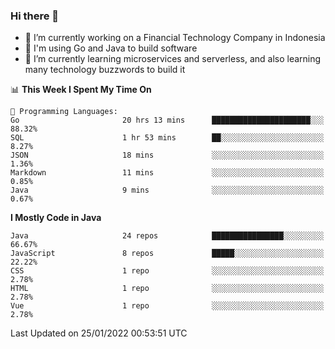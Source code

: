 ### Hi there 👋

<!--
**mazzama/mazzama** is a ✨ _special_ ✨ repository because its `README.md` (this file) appears on your GitHub profile.

Here are some ideas to get you started:

- 🔭 I’m currently working on ...
- 🌱 I’m currently learning ...
- 👯 I’m looking to collaborate on ...
- 🤔 I’m looking for help with ...
- 💬 Ask me about ...
- 📫 How to reach me: ...
- 😄 Pronouns: ...
- ⚡ Fun fact: ...
-->

- 🔭 I’m currently working on a Financial Technology Company in Indonesia
- :gun: I'm using Go and Java to build software
- 🌱 I’m currently learning microservices and serverless, and also learning many technology buzzwords to build it

<!--START_SECTION:waka-->
📊 **This Week I Spent My Time On** 

```text
💬 Programming Languages: 
Go                       20 hrs 13 mins      ██████████████████████░░░   88.32% 
SQL                      1 hr 53 mins        ██░░░░░░░░░░░░░░░░░░░░░░░   8.27% 
JSON                     18 mins             ░░░░░░░░░░░░░░░░░░░░░░░░░   1.36% 
Markdown                 11 mins             ░░░░░░░░░░░░░░░░░░░░░░░░░   0.85% 
Java                     9 mins              ░░░░░░░░░░░░░░░░░░░░░░░░░   0.67%

```

**I Mostly Code in Java** 

```text
Java                     24 repos            ████████████████░░░░░░░░░   66.67% 
JavaScript               8 repos             █████░░░░░░░░░░░░░░░░░░░░   22.22% 
CSS                      1 repo              ░░░░░░░░░░░░░░░░░░░░░░░░░   2.78% 
HTML                     1 repo              ░░░░░░░░░░░░░░░░░░░░░░░░░   2.78% 
Vue                      1 repo              ░░░░░░░░░░░░░░░░░░░░░░░░░   2.78%

```



 Last Updated on 25/01/2022 00:53:51 UTC
<!--END_SECTION:waka-->

